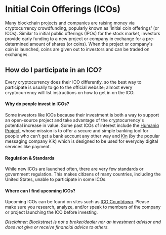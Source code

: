 # Initial Coin Offerings (ICOs)
Many blockchain projects and companies are raising money via cryptocurrency crowdfunding, popularly known as 'initial coin offerings' (or ICOs). Similar to initial public offerings (IPOs) for the stock market, investors provide early funding to a new project or company in exchange for a pre-determined amount of shares (or coins). When the project or company's coin is launched, coins are given out to investors and can be traded on exchanges.
 
## How do I participate in an ICO?
Every cryptocurrency does their ICO differently, so the best way to participate is usually to go to the official website; almost every cryptocurrency will list instructions on how to get in on the ICO.

#### Why do people invest in ICOs?
Some investors like ICOs because their investment is both a way to support an open-source project and take advantage of the cryptocurrency's potential increase in value. Some past ICOs  of interest include the [Humaniq Project](https://humaniq.co/?_ga=2.129434761.488867700.1493844992-998258822.1493844750), whose mission is to offer a secure and simple banking tool for people who can't get a bank account any other way and [Kin](https://kin.kik.com/#Newsletter) (by the popular messaging company Kik) which is designed to be used for everyday digital services like payment.
 
#### Regulation & Standards
While new ICOs are launched often, there are very few standards or government regulation. This makes citizens of many countries, including the United States, unable to participate in some ICOs.

#### Where can I find upcoming ICOs?
Upcoming ICOs can be found on sites such as [ICO Countdown](http://www.icocountdown.com/). Please make sure you research, analyze, and/or speak to members of the company or project launching the ICO before investing.

*Disclaimer: Blockstreet is not a broker/dealer nor an investment advisor and does not give or receive financial advice to others.*
